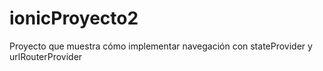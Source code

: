 # ionicProyecto2
Proyecto  que muestra cómo implementar navegación con stateProvider y urlRouterProvider

